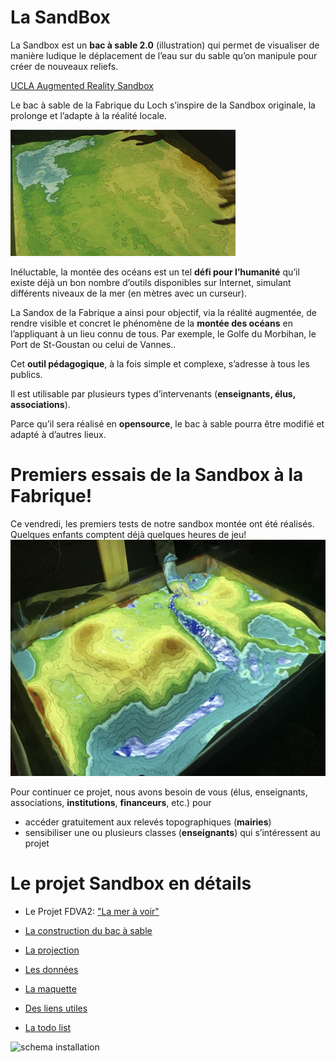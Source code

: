 ---
---

# La SandBox

La Sandbox est un **bac à sable 2.0** (illustration) qui permet de visualiser de manière ludique le déplacement de l’eau sur du sable qu’on manipule pour créer de nouveaux reliefs.

[UCLA Augmented Reality Sandbox](http://thinkingintermsof.scienceblog.com/2015/08/10/uclas-augmented-reality-sandbox)

Le bac à sable de la Fabrique du Loch s’inspire de la Sandbox originale, la prolonge et l’adapte à la réalité locale.

![Animated Sandbox](assets/images/animatedsandbox.gif)

Inéluctable, la montée des océans est un tel **défi pour l’humanité** qu’il existe déjà un bon nombre d’outils disponibles sur Internet,
simulant différents niveaux de la mer (en mètres avec un curseur).

La Sandox de la Fabrique a ainsi pour objectif, via la réalité augmentée, de rendre visible et concret le phénomène de la **montée des océans** en l’appliquant à un lieu connu de tous. Par exemple, le Golfe du Morbihan, le Port de St-Goustan ou celui de Vannes..

Cet **outil pédagogique**, à la fois simple et complexe, s’adresse à tous les publics.

Il est utilisable par plusieurs types d’intervenants (**enseignants, élus, associations**).

Parce qu’il sera réalisé en **opensource**, le bac à sable pourra être modifié et adapté à d’autres lieux.

# Premiers essais de la Sandbox à la Fabrique!

Ce vendredi, les premiers tests de notre sandbox montée ont été réalisés.
Quelques enfants comptent déjà quelques heures de jeu!
![Sandbox](assets/images/Sandbox.jpg)

Pour continuer ce projet, nous avons besoin de vous (élus, enseignants, associations, **institutions**, **financeurs**, etc.) pour
- accéder gratuitement aux relevés topographiques (**mairies**)
- sensibiliser une ou plusieurs classes (**enseignants**) qui s’intéressent au projet

# Le projet Sandbox en détails

- Le Projet FDVA2: ["La mer à voir"](La_mer_a_voir_Production)
- [La construction du bac à sable](construction)
- [La projection](projection)
- [Les données](donnees)
- [La maquette](maquette)
- [Des liens utiles](Liens_Utiles)

- [La todo list](todo)

![schema installation](https://d2mxuefqeaa7sj.cloudfront.net/s_DA449CE77163142EBDC65072BB3CF6B42770A9D32263ADEAA96AE5F3316FD513_1536963279744_ARSandboxLayout.png)
